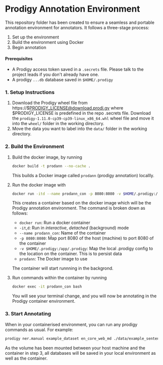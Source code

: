 # Prodigy Annotation Environment

This repository folder has been created to ensure a seamless and portable annotation environment for annotators.
It follows a three-stage process:
1. Set up the environment
2. Build the environment using Docker
3. Begin annotation

#### Prerequisites

- A Prodigy access token saved in a `.secrets` file. Please talk to the project leads if you don't already have one.
- A prodigy `...db` database saved in `$HOME/.prodigy`

### 1. Setup Instructions

1. Download the Prodigy wheel file from https://$PRODIGY_LICENSE@download.prodi.gy where $PRODIGY_LICENSE is predefined in the repo .secrets file. Download the `prodigy-1.11.0-cp39-cp39-linux_x86_64.whl` wheel file and move it into the `wheel/` folder in the working directory.
2. Move the data you want to label into the `data/` folder in the working directory.


### 2. Build the Environment

1. Build the docker image, by running
    ```bash
    docker build -t prodann --no-cache .
    ```
    This builds a Docker image called `prodann` (prodigy annotation) locallly.

2. Run the docker image with
    ```bash
    docker run -itd --name prodann_con -p 8080:8080 -v $HOME/.prodigy:/app/.prodigy prodann
    ```

    This creates a container based on the docker image which will be the Prodigy annotation environment.
    The command is broken down as follows:
    * `docker run`: Run a docker container
    * `-it`,`d`: Run in _interactive_, _detached_ (background) mode
    * `--name prodann_con`: Name of the container
    * `-p 8080:8080`: Map port 8080 of the host (machine) to port 8080 of the container
    * `-v $HOME/.prodigy:/app/.prodigy`: Map the local .prodigy config to the location on the container. This is to persist data
    * `prodann`: The Docker image to use

    The container will start runnning in the backgrond.

3. Run commands within the container by running

    ```bash
    docker exec -it prodann_con bash
    ```

    You will see your terminal change, and you will now be annotating in the Prodigy container environment.

### 3. Start Annotating

When in your containerised environment, you can run any prodigy commands as usual. For example:
```bash
prodigy ner.manual example_dataset en_core_web_md ./data/example_sentences.jsonl --label LABEL1,LABEL2,LABEL3
```
As the volume has been mounted between your host machine and the container in step 3, all databases will be saved in your local environment as well as the container.
